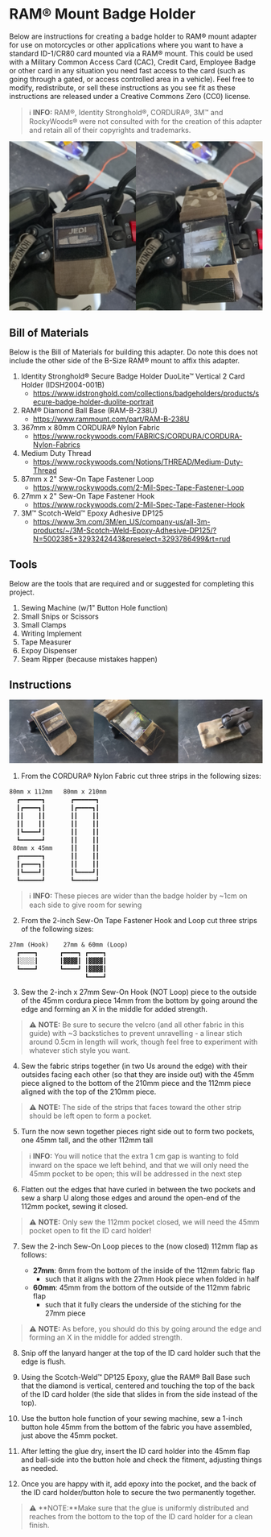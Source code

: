 # RAM® Mount Badge Holder
Below are instructions for creating a badge holder to RAM® mount adapter for use on motorcycles or other applications where you want to have a standard ID-1/CR80 card mounted via a RAM® mount.  This could be used with a Military Common Access Card (CAC), Credit Card, Employee Badge or other card in any situation you need fast access to the card (such as going through a gated, or access controlled area in a vehicle).  Feel free to modify, redistribute, or sell these instructions as you see fit as these instructions are released under a Creative Commons Zero (CC0) license.

> ℹ️ **INFO:**  RAM®, Identity Stronghold®, CORDURA®, 3M™ and RockyWoods® were not consulted with for the creation of this adapter and retain all of their copyrights and trademarks.

![Side-by-side-picture of the RAM® ID card holder closed and open on a Honda Grom](images/on-bike.jpg)

## Bill of Materials

Below is the Bill of Materials for building this adapter.  Do note this does not include the other side of the B-Size RAM® mount to affix this adapter.

1. Identity Stronghold® Secure Badge Holder DuoLite™ Vertical 2 Card Holder (IDSH2004-001B)
   - https://www.idstronghold.com/collections/badgeholders/products/secure-badge-holder-duolite-portrait
2. RAM® Diamond Ball Base (RAM-B-238U)
   - https://www.rammount.com/part/RAM-B-238U
3. 367mm x 80mm CORDURA® Nylon Fabric
   - https://www.rockywoods.com/FABRICS/CORDURA/CORDURA-Nylon-Fabrics
4. Medium Duty Thread
   - https://www.rockywoods.com/Notions/THREAD/Medium-Duty-Thread
5. 87mm x 2" Sew-On Tape Fastener Loop
   - https://www.rockywoods.com/2-Mil-Spec-Tape-Fastener-Loop
6. 27mm x 2" Sew-On Tape Fastener Hook
   - https://www.rockywoods.com/2-Mil-Spec-Tape-Fastener-Hook
7. 3M™ Scotch-Weld™ Epoxy Adhesive DP125
   - https://www.3m.com/3M/en_US/company-us/all-3m-products/~/3M-Scotch-Weld-Epoxy-Adhesive-DP125/?N=5002385+3293242443&preselect=3293786499&rt=rud

## Tools

Below are the tools that are required and or suggested for completing this project.

1. Sewing Machine (w/1" Button Hole function)
2. Small Snips or Scissors
3. Small Clamps
4. Writing Implement
5. Tape Measurer
6. Expoy Dispenser
7. Seam Ripper (because mistakes happen)

## Instructions

![Side-by-side-picture of the RAM® ID card holder front, open, and back on a table](images/on-table.jpg)

1. From the CORDURA® Nylon Fabric cut three strips in the following sizes:

```
80mm x 112mm   80mm x 210mm
  ┏━━━━━━┓       ┏━━━━━━┓
  ┃┏━━━━┓┃       ┃┏━━━━┓┃
  ┃┃    ┃┃       ┃┃    ┃┃
  ┃┃    ┃┃       ┃┃    ┃┃
  ┃┗━━━━┛┃       ┃┃    ┃┃
  ┗━━━━━━┛       ┃┃    ┃┃
 80mm x 45mm     ┃┃    ┃┃
  ┏━━━━━━┓       ┃┃    ┃┃
  ┃┏━━━━┓┃       ┃┃    ┃┃
  ┃┗━━━━┛┃       ┃┗━━━━┛┃
  ┗━━━━━━┛       ┗━━━━━━┛
```

> ℹ️ **INFO:** These pieces are wider than the badge holder by ~1cm on each side to give room for sewing

2. From the 2-inch Sew-On Tape Fastener Hook and Loop cut three strips of the following sizes:

```
27mm (Hook)    27mm & 60mm (Loop)
  ┏━━━━┓      ┏━━━━┓ ┏━━━━┓
  ┃░░░░┃      ┃▓▓▓▓┃ ┃▓▓▓▓┃
  ┗━━━━┛      ┗━━━━┛ ┃▓▓▓▓┃
                     ┗━━━━┛
```

3. Sew the 2-inch x 27mm Sew-On Hook (NOT Loop) piece to the outside of the 45mm cordura piece 14mm from the bottom by going around the edge and forming an X in the middle for added strength.

> ⚠️ **NOTE:** Be sure to secure the velcro (and all other fabric in this guide) with ~3 backstiches to prevent unravelling - a linear stich around 0.5cm in length will work, though feel free to experiment with whatever stich style you want.

4. Sew the fabric strips together (in two Us around the edge) with their outsides facing each other (so that they are inside out) with the 45mm piece aligned to the bottom of the 210mm piece and the 112mm piece aligned with the top of the 210mm piece.

> ⚠️ **NOTE:** The side of the strips that faces toward the other strip should be left open to form a pocket.

5. Turn the now sewn together pieces right side out to form two pockets, one 45mm tall, and the other 112mm tall

> ℹ️ **INFO:** You will notice that the extra 1 cm gap is wanting to fold inward on the space we left behind, and that we will only need the 45mm pocket to be open; this will be addressed in the next step

6. Flatten out the edges that have curled in between the two pockets and sew a sharp U along those edges and around the open-end of the 112mm pocket, sewing it closed.

> ⚠️ **NOTE:** Only sew the 112mm pocket closed, we will need the 45mm pocket open to fit the ID card holder!

7. Sew the 2-inch Sew-On Loop pieces to the (now closed) 112mm flap as follows:

   - **27mm**: 6mm from the bottom of the inside of the 112mm fabric flap
     - such that it aligns with the 27mm Hook piece when folded in half
   - **60mm**: 45mm from the bottom of the outside of the 112mm fabric flap
     - such that it fully clears the underside of the stiching for the 27mm piece

> ⚠️ **NOTE:** As before, you should do this by going around the edge and forming an X in the middle for added strength.

8. Snip off the lanyard hanger at the top of the ID card holder such that the edge is flush.

9. Using the Scotch-Weld™ DP125 Epoxy, glue the RAM® Ball Base such that the diamond is vertical, centered and touching the top of the back of the ID card holder (the side that slides in from the side instead of the top).

10. Use the button hole function of your sewing machine, sew a 1-inch button hole 45mm from the bottom of the fabric you have assembled, just above the 45mm pocket.

11. After letting the glue dry, insert the ID card holder into the 45mm flap and ball-side into the button hole and check the fitment, adjusting things as needed.

12. Once you are happy with it, add epoxy into the pocket, and the back of the ID card holder/button hole to secure the two permanently together.

> ⚠️ **NOTE:**Make sure that the glue is uniformly distributed and reaches from the bottom to the top of the ID card holder for a clean finish.
